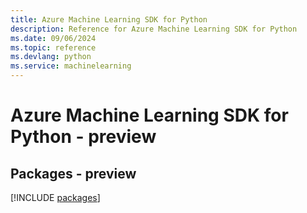 ```yaml
---
title: Azure Machine Learning SDK for Python
description: Reference for Azure Machine Learning SDK for Python
ms.date: 09/06/2024
ms.topic: reference
ms.devlang: python
ms.service: machinelearning
---
```

# Azure Machine Learning SDK for Python - preview
## Packages - preview
[!INCLUDE [packages](machine-learning-index.md)]